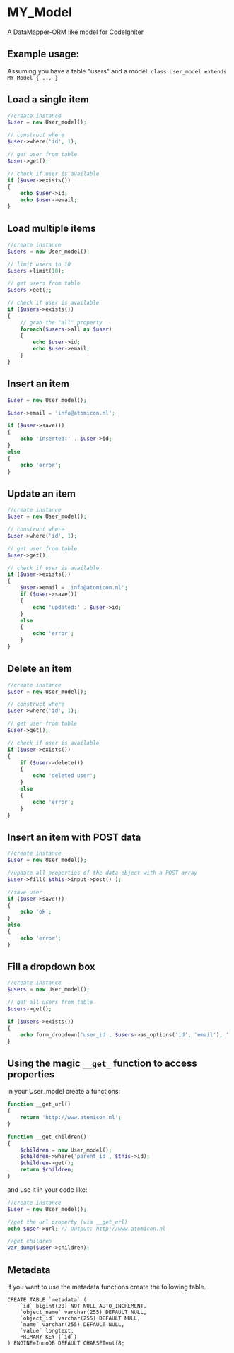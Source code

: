 # MY_Model

A DataMapper-ORM like model for CodeIgniter

## Example usage:

Assuming you have a table "users"
and a model: ```class User_model extends MY_Model { ... }```

## Load a single item

```php
//create instance
$user = new User_model();

// construct where
$user->where('id', 1);

// get user from table
$user->get();

// check if user is available
if ($user->exists())
{
	echo $user->id;
	echo $user->email;
}
```

## Load multiple items

```php
//create instance
$users = new User_model();

// limit users to 10
$users->limit(10);

// get users from table
$users->get();

// check if user is available
if ($users->exists())
{
	// grab the "all" property
	foreach($users->all as $user)
	{
		echo $user->id;
		echo $user->email;
	}
}
```

## Insert an item

```php
$user = new User_model();

$user->email = 'info@atomicon.nl';

if ($user->save())
{
	echo 'inserted:' . $user->id;
}
else
{
	echo 'error';
}
```

## Update an item

```php
//create instance
$user = new User_model();

// construct where
$user->where('id', 1);

// get user from table
$user->get();

// check if user is available
if ($user->exists())
{
	$user->email = 'info@atomicon.nl';
	if ($user->save())
	{
		echo 'updated:' . $user->id;
	}
	else
	{
		echo 'error';
	}
}
```

## Delete an item 

```php
//create instance
$user = new User_model();

// construct where
$user->where('id', 1);

// get user from table
$user->get();

// check if user is available
if ($user->exists())
{
	if ($user->delete())
	{
		echo 'deleted user';
	}
	else
	{
		echo 'error';
	}
}
```

## Insert an item with POST data

```php
//create instance
$user = new User_model();

//update all properties of the data object with a POST array
$user->fill( $this->input->post() );

//save user
if ($user->save())
{
	echo 'ok';
}
else
{
	echo 'error';
}
```

## Fill a dropdown box

```php
//create instance
$users = new User_model();

// get all users from table
$users->get();

if ($users->exists())
{
	echo form_dropdown('user_id', $users->as_options('id', 'email'), '');
}
```

## Using the magic ```__get_``` function to access properties

in your User_model create a functions:

```php
function __get_url()
{
	return 'http://www.atomicon.nl';
}

function __get_children()
{
	$children = new User_model();
	$children->where('parent_id', $this->id);
	$children->get();
	return $children;
}
```

and use it in your code like:

```php
//create instance
$user = new User_model();

//get the url property (via __get_url)
echo $user->url; // Output: http://www.atomicon.nl

//get children
var_dump($user->children);
```

## Metadata

if you want to use the metadata functions create the following table.

```
CREATE TABLE `metadata` (
	`id` bigint(20) NOT NULL AUTO_INCREMENT,
	`object_name` varchar(255) DEFAULT NULL,
	`object_id` varchar(255) DEFAULT NULL,
	`name` varchar(255) DEFAULT NULL,
	`value` longtext,
	PRIMARY KEY (`id`)
) ENGINE=InnoDB DEFAULT CHARSET=utf8;
```
